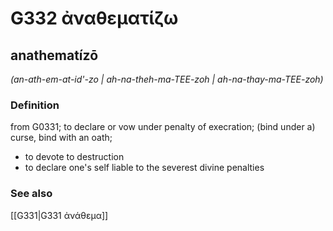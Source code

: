 # G332 ἀναθεματίζω

## anathematízō

_(an-ath-em-at-id'-zo | ah-na-theh-ma-TEE-zoh | ah-na-thay-ma-TEE-zoh)_

### Definition

from G0331; to declare or vow under penalty of execration; (bind under a) curse, bind with an oath; 

- to devote to destruction
- to declare one's self liable to the severest divine penalties

### See also

[[G331|G331 ἀνάθεμα]]
